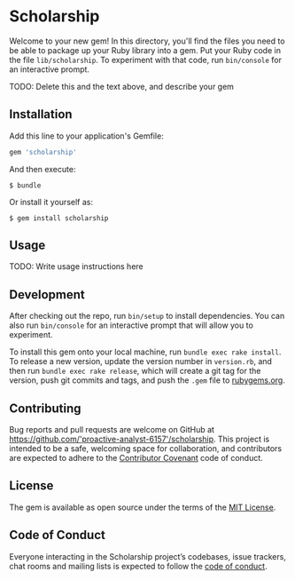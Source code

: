 # Scholarship

Welcome to your new gem! In this directory, you'll find the files you need to be able to package up your Ruby library into a gem. Put your Ruby code in the file `lib/scholarship`. To experiment with that code, run `bin/console` for an interactive prompt.

TODO: Delete this and the text above, and describe your gem

## Installation

Add this line to your application's Gemfile:

```ruby
gem 'scholarship'
```

And then execute:

    $ bundle

Or install it yourself as:

    $ gem install scholarship

## Usage

TODO: Write usage instructions here

## Development

After checking out the repo, run `bin/setup` to install dependencies. You can also run `bin/console` for an interactive prompt that will allow you to experiment.

To install this gem onto your local machine, run `bundle exec rake install`. To release a new version, update the version number in `version.rb`, and then run `bundle exec rake release`, which will create a git tag for the version, push git commits and tags, and push the `.gem` file to [rubygems.org](https://rubygems.org).

## Contributing

Bug reports and pull requests are welcome on GitHub at https://github.com/'proactive-analyst-6157'/scholarship. This project is intended to be a safe, welcoming space for collaboration, and contributors are expected to adhere to the [Contributor Covenant](http://contributor-covenant.org) code of conduct.

## License

The gem is available as open source under the terms of the [MIT License](https://opensource.org/licenses/MIT).

## Code of Conduct

Everyone interacting in the Scholarship project’s codebases, issue trackers, chat rooms and mailing lists is expected to follow the [code of conduct](https://github.com/'proactive-analyst-6157'/scholarship/blob/master/CODE_OF_CONDUCT.md).
